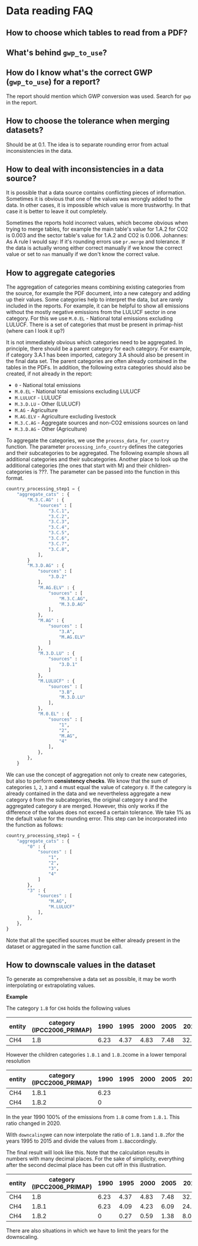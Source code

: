 # Data reading FAQ

## How to choose which tables to read from a PDF?

## What's behind `gwp_to_use`?

## How do I know what's the correct GWP (`gwp_to_use`) for a report?

The report should mention which GWP conversion was used. Search for `gwp` in the report.

## How to choose the tolerance when merging datasets?

Should be at 0.1. The idea is to separate rounding error from actual inconsistencies in the data.

## How to deal with inconsistencies in a data source?

It is possible that a data source contains conflicting pieces of information. Sometimes it is obvious that one of the
values was wrongly added to the data. In other cases, it is impossible which value is more trustworthy. In that case it
is better to leave it out completely.

Sometimes the reports hold incorrect values, which become obvious when trying to merge tables, for example the main
table's value for 1.A.2 for CO2 is 0.003 and the sector table's value for 1.A.2 and CO2 is 0.006.
Johannes: As A rule I would say: If it's rounding errors use `pr.merge` and tolerance. If the data is actually wrong
either correct manually if we know the correct value or set to `nan` manually if we don't know the correct value.

## How to aggregate categories

The aggregation of categories means combining existing categories from the source, for example the PDF document, into a
new category and adding up their values. Some categories help to interpret the data, but are rarely included in the
reports. For example, it can be helpful to show all emissions without the mostly negative emissions from the LULUCF
sector in one category. For this we use `M.0.EL` - National total emissions excluding LULUCF. There is a set of
categories that must be present in primap-hist (where can I look it up?)

It is not immediately obvious which categories need to be aggregated. In principle, there should be a parent category
for each category. For example, if category 3.A.1 has been imported, category 3.A should also be present in the final
data set. The parent categories are often already contained in the tables in the PDFs. In addition, the following extra
categories should also be created, if not already in the report:

* `0` - National total emissions
* `M.0.EL` - National total emissions excluding LULUCF
* `M.LULUCF` - LULUCF
* `M.3.D.LU` - Other (LULUCF)
* `M.AG` - Agriculture
* `M.AG.ELV` - Agriculture excluding livestock
* `M.3.C.AG` - Aggregate sources and non-CO2 emissions sources on land
* `M.3.D.AG` - Other (Agriculture)

To aggregate the categories, we use the `process_data_for_country` function. The parameter `processing_info_country`
defines the categories and their subcategories to be aggregated. The following example shows all additional categories
and their subcategories. Another place to look up the additional categories (the ones that start with M) and their
children-categories is ???. The parameter can be passed into the function in this format.

```python
country_processing_step1 = {
    "aggregate_cats" : {
        "M.3.C.AG" : {
            "sources" : [
                "3.C.1",
                "3.C.2",
                "3.C.3",
                "3.C.4",
                "3.C.5",
                "3.C.6",
                "3.C.7",
                "3.C.8",
            ],
        }
        "M.3.D.AG" : {
            "sources" : [
                "3.D.2"
            ],
            "M.AG.ELV" : {
                "sources" : [
                    "M.3.C.AG",
                    "M.3.D.AG"
                ],
            },
            "M.AG" : {
                "sources" : [
                    "3.A",
                    "M.AG.ELV"
                ]
            },
            "M.3.D.LU" : {
                "sources" : [
                    "3.D.1"
                ]
            },
            "M.LULUCF" : {
                "sources" : [
                    "3.B",
                    "M.3.D.LU"
                ],
            },
            "M.0.EL" : {
                "sources" : [
                    "1",
                    "2",
                    "M.AG",
                    "4"
                ],
            },
        },
    }
```

We can use the concept of aggregation not only to create new categories, but also to perform **consistency checks**. We
know that the sum of categories `1`, `2`, `3` and `4` must equal the value of category `0`. If the category is already
contained in the data and we nevertheless aggregate a new category `0` from the subcategories, the original category `0`
and the aggregated category `0` are merged. However, this only works if the difference of the values does not exceed a
certain tolerance. We take 1% as the default value for the rounding error. This step can be incorporated into the
function as follows:

```python
country_processing_step1 = {
    "aggregate_cats" : {
        "0" : {
            "sources" : [
                "1",
                "2",
                "3",
                "4"
            ]
        },
        "3" : {
            "sources" : [
                "M.AG",
                "M.LULUCF"
            ],
        },
    },
}
```

Note that all the specified sources must be either already present in the dataset or aggregated in the same function
call.

## How to downscale values in the dataset
To generate as comprehensive a data set as possible, it may be worth interpolating or extrapolating values.

**Example**

The category `1.B` for `CH4` holds the following values

| entity | category (IPCC2006_PRIMAP) | 1990 | 1995 | 2000 | 2005 | 2010  | 2015 | 2020 |
| ------ | -------------------------- | ---- | ---- | ---- | ---- | ----- | ---- | ---- |
| CH4    | 1.B                        | 6.23 | 4.37 | 4.83 | 7.48 | 32.33 | 61.0 | 52.2 |

However the children categories `1.B.1` and `1.B.2`come in a lower temporal resolution


| entity | category (IPCC2006_PRIMAP) | 1990 | 1995 | 2000 | 2005 | 2010 | 2015 | 2020  |
| ------ | -------------------------- | ---- | ---- | ---- | ---- | ---- | ---- | ----- |
| CH4    | 1.B.1                      | 6.23 |      |      |      |      |      | 32.99 |
| CH4    | 1.B.2                      | 0    |      |      |      |      |      | 19.51 |

In the year 1990 100% of the emissions from `1.B` come from `1.B.1`. This ratio changed in 2020.

With `downcaling`we can now interpolate the ratio of `1.B.1`and `1.B.2`for the years 1995 to 2015 and divide the values from `1.B`accordingly.

The final result will look like this. Note that the calculation results in numbers with many decimal places. For the sake of simplicity, everything after the second decimal place has been cut off in this illustration.

| entity | category (IPCC2006_PRIMAP) | 1990 | 1995 | 2000 | 2005 | 2010  | 2015  | 2020  |
| ------ | -------------------------- | ---- | ---- | ---- | ---- | ----- | ----- | ----- |
| CH4    | 1.B                        | 6.23 | 4.37 | 4.83 | 7.48 | 32.33 | 61.0  | 52.2  |
| CH4    | 1.B.1                      | 6.23 | 4.09 | 4.23 | 6.09 | 24.32 | 42.10 | 32.99 |
| CH4    | 1.B.2                      | 0    | 0.27 | 0.59 | 1.38 | 8.00  | 18.89 | 19.51 |

There are also situations in which we have to limit the years for the downscaling.

